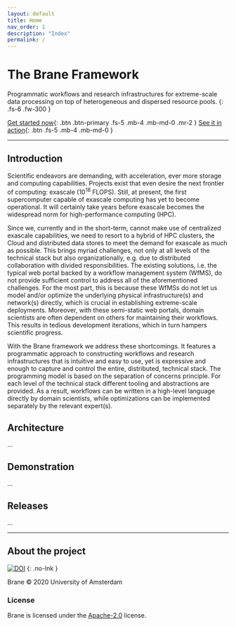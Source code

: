 ```yaml
---
layout: default
title: Home
nav_order: 1
description: "Index"
permalink: /
---
```


# The Brane Framework

Programmatic workflows and research infrastructures for extreme-scale data processing on top of heterogeneous and dispersed resource pools.
{: .fs-6 .fw-300 }

[Get started now](/brane/guide/guide.html){: .btn .btn-primary .fs-5 .mb-4 .mb-md-0 .mr-2 } 
[See it in action](#demonstration){: .btn .fs-5 .mb-4 .mb-md-0 }

---

## Introduction
Scientific endeavors are demanding, with acceleration, ever more storage and computing capabilities. Projects exist that even desire the next frontier of computing: exascale (10<sup>18</sup> FLOPS). Still, at present, the first supercomputer capable of exascale computing has yet to become operational. It will certainly take years before exascale becomes the widespread norm for high-performance computing (HPC).

Since we, currently and in the short-term, cannot make use of centralized exascale capabilities, we need to resort to a hybrid of HPC clusters, the Cloud and distributed data stores to meet the demand for exascale as much as possible. This brings myriad challenges, not only at all levels of the technical stack but also organizationally, e.g. due to distributed collaboration with divided responsibilities. The existing solutions, i.e. the typical web portal backed by a workflow management system (WfMS), do not provide sufficient control to address all of the aforementioned challenges. For the most part, this is because these WfMSs do not let us model and/or optimize the underlying physical infrastructure(s) and network(s) directly, which is crucial in establishing extreme-scale deployments. Moreover, with these semi-static web portals, domain scientists are often dependent on others for maintaining their workflows. This results in tedious development iterations, which in turn hampers scientific progress.

With the Brane framework we address these shortcomings. It features a programmatic approach to constructing workflows and research infrastructures that is intuitive and easy to use, yet is expressive and enough to capture and control the entire, distributed, technical stack. The programming model is based on the separation of concerns principle. For each level of the technical stack different tooling and abstractions are provided. As a result, workflows can be written in a high-level language directly by domain scientists, while optimizations can be implemented separately by the relevant expert(s).

## Architecture
...

## Demonstration
...

## Releases
...

---

## About the project
[![DOI](https://zenodo.org/badge/258514017.svg)](https://zenodo.org/badge/latestdoi/258514017)
{: .no-lnk }

Brane &copy; 2020 University of Amsterdam

### License

Brane is licensed under the [Apache-2.0](https://github.com/onnovalkering/brane/blob/master/LICENSE) license.